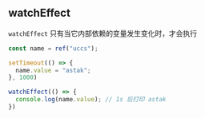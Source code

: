 ## watchEffect

`watchEffect` 只有当它内部依赖的变量发生变化时，才会执行

```ts
const name = ref("uccs");

setTimeout(() => {
  name.value = "astak";
}, 1000)

watchEffect(() => {
  console.log(name.value); // 1s 后打印 astak
})
```

